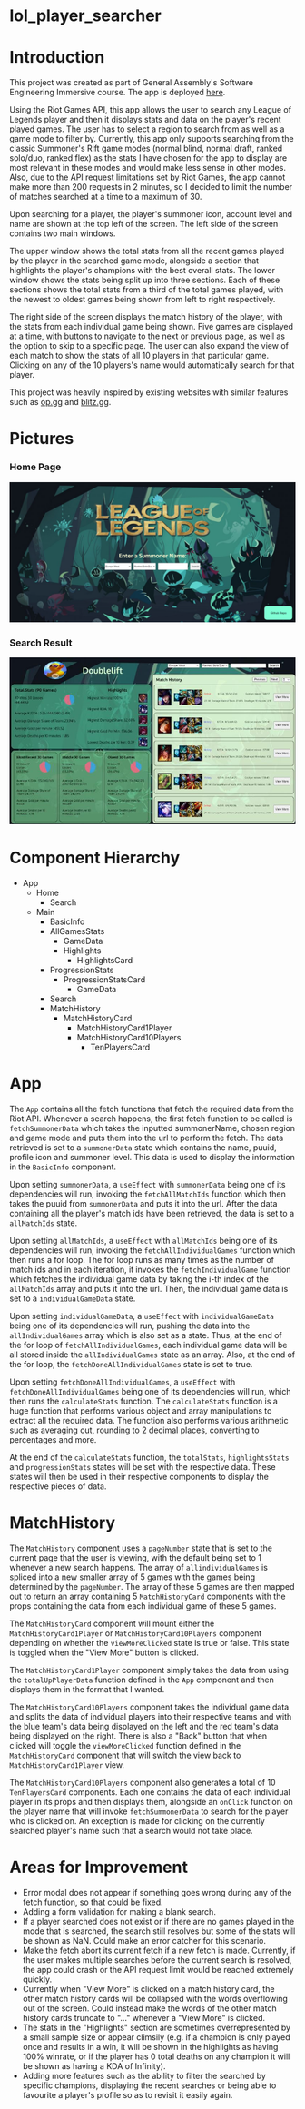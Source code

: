 # lol_player_searcher

# Introduction

This project was created as part of General Assembly's Software Engineering Immersive course. The app is deployed <a href ="https://lol-player-searcher.vercel.app">here</a>.

Using the Riot Games API, this app allows the user to search any League of Legends player and then it displays stats and data on the player's recent played games. The user has to select a region to search from as well as a game mode to filter by. Currently, this app only supports searching from the classic Summoner's Rift game modes (normal blind, normal draft, ranked solo/duo, ranked flex) as the stats I have chosen for the app to display are most relevant in these modes and would make less sense in other modes. Also, due to the API request limitations set by Riot Games, the app cannot make more than 200 requests in 2 minutes, so I decided to limit the number of matches searched at a time to a maximum of 30.

Upon searching for a player, the player's summoner icon, account level and name are shown at the top left of the screen. The left side of the screen contains two main windows. 

The upper window shows the total stats from all the recent games played by the player in the searched game mode, alongside a section that highlights the player's champions with the best overall stats. The lower window shows the stats being split up into three sections. Each of these sections shows the total stats from a third of the total games played, with the newest to oldest games being shown from left to right respectively. 

The right side of the screen displays the match history of the player, with the stats from each individual game being shown. Five games are displayed at a time, with buttons to navigate to the next or previous page, as well as the option to skip to a specific page. The user can also expand the view of each match to show the stats of all 10 players in that particular game. Clicking on any of the 10 players's name would automatically search for that player. 

This project was heavily inspired by existing websites with similar features such as <a href ="https://op.gg">op.gg</a> and <a href ="https://blitz.gg">blitz.gg</a>.

# Pictures
### Home Page
<img src="/public/home page.png" alt="Home Page" title="Home Page">

### Search Result
<img src="/public/Search Result.jpg" alt="Search Result" title="Search Result">

# Component Hierarchy

* App
  * Home
    * Search
  * Main
    * BasicInfo
    * AllGamesStats
      * GameData
      * Highlights
        * HighlightsCard
    * ProgressionStats
      * ProgressionStatsCard
        * GameData
    * Search
    * MatchHistory
      * MatchHistoryCard
        * MatchHistoryCard1Player
        * MatchHistoryCard10Players
          * TenPlayersCard

# App

The `App` contains all the fetch functions that fetch the required data from the Riot API. Whenever a search happens, the first fetch function to be called is `fetchSummonerData` which takes the inputted summonerName, chosen region and game mode and puts them into the url to perform the fetch. The data retrieved is set to a `summonerData` state which contains the name, puuid, profile icon and summoner level. This data is used to display the information in the `BasicInfo` component. 

Upon setting `summonerData`, a `useEffect` with `summonerData` being one of its dependencies will run, invoking the `fetchAllMatchIds` function which then takes the puuid from `summonerData` and puts it into the url. After the data containing all the player's match ids have been retrieved, the data is set to a `allMatchIds` state.

Upon setting `allMatchIds`, a `useEffect` with `allMatchIds` being one of its dependencies will run, invoking the `fetchAllIndividualGames` function which then runs a for loop. The for loop runs as many times as the number of match ids and in each iteration, it invokes the `fetchIndividualGame` function which fetches the individual game data by taking the i-th index of the `allMatchIds` array and puts it into the url. Then, the individual game data is set to a `individualGameData` state.

Upon setting `individualGameData`, a `useEffect` with `individualGameData` being one of its dependencies will run, pushing the data into the `allIndividualGames` array which is also set as a state. Thus, at the end of the for loop of `fetchAllIndividualGames`, each individual game data will be all stored inside the `allIndividualGames` state as an array. Also, at the end of the for loop, the `fetchDoneAllIndividualGames` state is set to true.

Upon setting `fetchDoneAllIndividualGames`, a `useEffect` with `fetchDoneAllIndividualGames` being one of its dependencies will run, which then runs the `calculateStats` function. The `calculateStats` function is a huge function that performs various object and array manipulations to extract all the required data. The function also performs various arithmetic such as averaging out, rounding to 2 decimal places, converting to percentages and more. 

At the end of the `calculateStats` function, the `totalStats`, `highlightsStats` and `progressionStats` states will be set with the respective data. These states will then be used in their respective components to display the respective pieces of data.

# MatchHistory

The `MatchHistory` component uses a `pageNumber` state that is set to the current page that the user is viewing, with the default being set to 1 whenever a new search happens. The array of `allindividualGames` is spliced into a new smaller array of 5 games with the games being determined by the `pageNumber`. The array of these 5 games are then mapped out to return an array containing 5 `MatchHistoryCard` components with the props containing the data from each individual game of these 5 games.

The `MatchHistoryCard` component will mount either the `MatchHistoryCard1Player` or `MatchHistoryCard10Players` component depending on whether the `viewMoreClicked` state is true or false. This state is toggled when the "View More" button is clicked. 

The `MatchHistoryCard1Player` component simply takes the data from using the `totalUpPlayerData` function defined in the `App` component and then displays them in the format that I wanted. 

The `MatchHistoryCard10Players` component takes the individual game data and splits the data of individual players into their respective teams and with the blue team's data being displayed on the left and the red team's data being displayed on the right. There is also a "Back" button that when clicked will toggle the `viewMoreClicked` function defined in the `MatchHistoryCard` component that will switch the view back to `MatchHistoryCard1Player` view. 

The `MatchHistoryCard10Players` component also generates a total of 10 `TenPlayersCard` components. Each one contains the data of each individual player in its props and then displays them, alongside an `onClick` function on the player name that will invoke `fetchSummonerData` to search for the player who is clicked on. An exception is made for clicking on the currently searched player's name such that a search would not take place.

# Areas for Improvement

* Error modal does not appear if something goes wrong during any of the fetch function, so that could be fixed.
* Adding a form validation for making a blank search.
* If a player searched does not exist or if there are no games played in the mode that is searched, the search still resolves but some of the stats will be shown as NaN. Could make an error catcher for this scenario.
* Make the fetch abort its current fetch if a new fetch is made. Currently, if the user makes multiple searches before the current search is resolved, the app could crash or the API request limit would be reached extremely quickly.
* Currently when "View More" is clicked on a match history card, the other match history cards will be collapsed with the words overflowing out of the screen. Could instead make the words of the other match history cards truncate to "..." whenever a "View More" is clicked.
* The stats in the "Highlights" section are sometimes overrepresented by a small sample size or appear climsily (e.g. if a champion is only played once and results in a win, it will be shown in the highlights as having 100% winrate, or if the player has 0 total deaths on any champion it will be shown as having a KDA of Infinity).
* Adding more features such as the ability to filter the searched by specific champions, displaying the recent searches or being able to favourite a player's profile so as to revisit it easily again.
